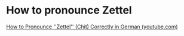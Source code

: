 # How to pronounce Zettel

[How to Pronounce ''Zettel'' (Chit) Correctly in German (youtube.com)](https://www.youtube.com/watch?v=xfaQCthLTXo)


